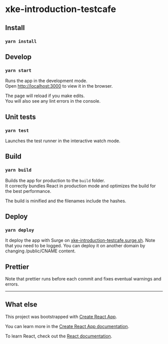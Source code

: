 # xke-introduction-testcafe

## Install

### `yarn install`

## Develop

### `yarn start`

Runs the app in the development mode.<br>
Open [http://localhost:3000](http://localhost:3000) to view it in the browser.

The page will reload if you make edits.<br>
You will also see any lint errors in the console.

## Unit tests

### `yarn test`

Launches the test runner in the interactive watch mode.<br>

## Build

### `yarn build`

Builds the app for production to the `build` folder.<br>
It correctly bundles React in production mode and optimizes the build for the best performance.

The build is minified and the filenames include the hashes.

## Deploy

### `yarn deploy`

It deploy the app with Surge on [xke-introduction-testcafe.surge.sh](https://xke-introduction-testcafe.surge.sh/). Note that you need to be logged. 
You can deploy it on another domain by changing /public/CNAME content. 

## Prettier 

Note that prettier runs before each commit and fixes eventual warnings and errors.

---

## What else

This project was bootstrapped with [Create React App](https://github.com/facebook/create-react-app).

You can learn more in the [Create React App documentation](https://facebook.github.io/create-react-app/docs/getting-started).

To learn React, check out the [React documentation](https://reactjs.org/).
